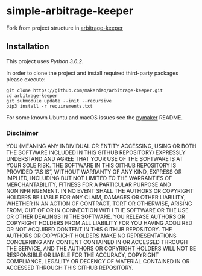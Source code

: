 # simple-arbitrage-keeper

Fork from project structure in [arbitrage-keeper](https://github.com/makerdao/arbitrage-keeper)

## Installation

This project uses *Python 3.6.2*.

In order to clone the project and install required third-party packages please execute:
```
git clone https://github.com/makerdao/arbitrage-keeper.git
cd arbitrage-keeper
git submodule update --init --recursive
pip3 install -r requirements.txt
```

For some known Ubuntu and macOS issues see the [pymaker](https://github.com/makerdao/pymaker) README.


### Disclaimer

YOU (MEANING ANY INDIVIDUAL OR ENTITY ACCESSING, USING OR BOTH THE SOFTWARE INCLUDED IN THIS GITHUB REPOSITORY) EXPRESSLY UNDERSTAND AND AGREE THAT YOUR USE OF THE SOFTWARE IS AT YOUR SOLE RISK.
THE SOFTWARE IN THIS GITHUB REPOSITORY IS PROVIDED “AS IS”, WITHOUT WARRANTY OF ANY KIND, EXPRESS OR IMPLIED, INCLUDING BUT NOT LIMITED TO THE WARRANTIES OF MERCHANTABILITY, FITNESS FOR A PARTICULAR PURPOSE AND NONINFRINGEMENT. IN NO EVENT SHALL THE AUTHORS OR COPYRIGHT HOLDERS BE LIABLE FOR ANY CLAIM, DAMAGES OR OTHER LIABILITY, WHETHER IN AN ACTION OF CONTRACT, TORT OR OTHERWISE, ARISING FROM, OUT OF OR IN CONNECTION WITH THE SOFTWARE OR THE USE OR OTHER DEALINGS IN THE SOFTWARE.
YOU RELEASE AUTHORS OR COPYRIGHT HOLDERS FROM ALL LIABILITY FOR YOU HAVING ACQUIRED OR NOT ACQUIRED CONTENT IN THIS GITHUB REPOSITORY. THE AUTHORS OR COPYRIGHT HOLDERS MAKE NO REPRESENTATIONS CONCERNING ANY CONTENT CONTAINED IN OR ACCESSED THROUGH THE SERVICE, AND THE AUTHORS OR COPYRIGHT HOLDERS WILL NOT BE RESPONSIBLE OR LIABLE FOR THE ACCURACY, COPYRIGHT COMPLIANCE, LEGALITY OR DECENCY OF MATERIAL CONTAINED IN OR ACCESSED THROUGH THIS GITHUB REPOSITORY.
